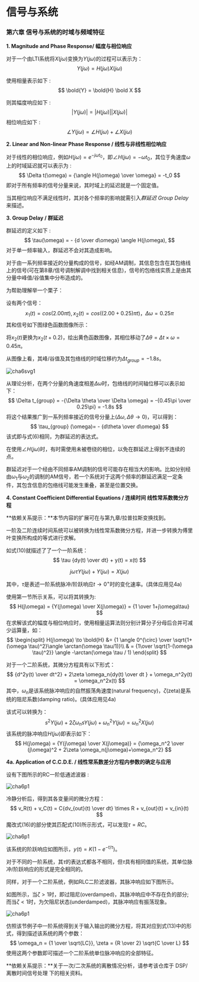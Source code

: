 # 信号与系统

### 第六章 信号与系统的时域与频域特征

**1. Magnitude and Phase Response/ 幅度与相位响应**

对于一个由LTI系统将$X(j\omega)$变换为$Y(j\omega)$的过程可以表示为：
$$
Y(j\omega) = H(j\omega) X(j\omega)
$$

使用相量表示如下 :
$$
\bold{Y} = \bold{H} \bold X
$$

则其幅度响应如下 :
$$
|Y(j\omega)| = |H(j\omega)||X(j\omega)|
$$
相位响应如下 :
$$
\angle Y(j\omega) = \angle H(j\omega) + \angle X(j\omega)
$$

  

**2. Linear and Non-linear Phase Response / 线性与非线性相位响应**

对于线性的相位响应，例如$H(j\omega) = e^{-j\omega t_0}$，即$\angle H(j\omega) = -\omega t_0$，其位于角速度$\omega$上的时域延迟就可以表示为 :
$$
\Delta t(\omega) = {\angle H(j\omega) \over \omega} = -t_0
$$
即对于所有频率的信号分量来说，其时域上的延迟就是一个固定值。

当其相位响应不满足线性时，其对各个频率的影响就需引入*群延迟 Group Delay* 来描述。

  

**3. Group Delay / 群延迟**

群延迟的定义如下 :
$$
\tau(\omega) = - {d \over d\omega} \angle H(j\omega),
$$
对于单一频率输入，群延迟不会对其造成影响。

对于由一系列频率接近的分量构成的信号，如经AM调制，其信息包含在其包络线上的信号(可在第8章/信号调制解调中找到相关信息)，信号的包络线实质上是由其分量中峰值/谷值集中分布造成的。

为帮助理解举一个栗子：

设有两个信号：
$$
x_1(t) = cos(2.00\pi t), x_2(t) = cos((2.00+0.25)\pi t)， \Delta \omega = 0.25\pi
$$
其和信号如下图绿色函数图像所示：

将$x_2(t)$更换为$x_2(t+0.2)$，绘出黄色函数图像，其相位移动了$\Delta \theta = \Delta t \times \omega = 0.45\pi$。

从图像上看，其峰/谷值及其包络线的时域位移约为$\Delta t_{group} = -1.8s$。

![cha6svg1](./res/cha6svg1.svg)

从理论分析，在两个分量的角速度相差$\Delta \omega$时，包络线的时间轴位移可以表示如下：
$$
\Delta t_{group} = -{\Delta \theta \over \Delta \omega} = -{0.45\pi \over 0.25\pi} = -1.8s
$$
将这个结果推广到一系列频率接近的信号分量上($\Delta\omega, \Delta \theta \to 0$)，可以得到：
$$
\tau_{group} (\omega)= - {d\theta \over d\omega}
$$
该式即与式(6)相同，为群延迟的表达式。

在使用$\angle H(j\omega)$时，有时需使用未被卷绕的相位，以免在群延迟上得到不连续的点。

群延迟对于一个经由不同频率AM调制的信号可能存在相当大的影响。比如分别经由$\omega_1$与$\omega_2$的调制的AM信号，若一个系统对于这两个频率的群延迟满足一定条件，其包含信息的包络线可能发生重叠，甚至是位置交换。

  

**4. Constant Coefficient Differential Equations / 连续时间 线性常系数微分方程**

**依赖关系提示：**本节内容的扩展可在与第九章/拉普拉斯变换找到。

一阶及二阶连续时间系统可以被转换为线性常系数微分方程，并进一步转换为傅里叶变换所构成的等式进行求解。

如式(10)就描述了了一个一阶系统：
$$
\tau {dy(t) \over dt} + y(t) = x(t)
$$

$$
j\omega \tau Y(j \omega) + Y(j\omega)= X(j\omega)
$$

其中，$\tau$是表述一阶系统脉冲/阶跃响应$t\to0^+$时的变化速率。(具体应用见4a)

使用第一节所示关系，可以将其转换为:
$$
H(j\omega) = {Y(j\omega) \over X(j\omega)} = {1 \over 1+j\omega\tau}
$$
在求解该式的幅度与相位响应时，使用相量运算法则分别计算分子分母后合并可减少运算量，如：
$$
\begin{split}
H(j\omega) \to \bold{H} &= {1 \angle 0^{\circ} \over \sqrt{1+(\omega \tau)^2}\angle \arctan(\omega \tau/1)}\\
& = {1\over \sqrt{1-(\omega \tau)^2}} \angle -\arctan(\omega \tau / 1)
 \end{split}
$$

对于一个二阶系统，其微分方程具有以下形式：
$$
{d^2y(t) \over dt^2} + 2\zeta \omega_n{dy(t) \over dt } + \omega_n^2y(t) = \omega_n^2x(t)
$$
其中，$\omega_n$是该系统脉冲响应的自然振荡角速度(natural frequency)，$\zeta$(zeta)是系统的阻尼系数(damping ratio)。(具体应用见4a)

该式可以转换为：
$$
s^2Y(j\omega) + 2\zeta \omega_nsY(j\omega) + \omega_n^2Y(j\omega) = \omega_n^2X(j\omega)
$$
该系统的脉冲响应$H(j\omega)$即表示如下：
$$
H(j\omega) = {Y(j\omega) \over X(j\omega)} = {\omega_n^2 \over (j\omega)^2 + 2\zeta \omega_n(j\omega)+\omega_n^2}
$$

  

**4a. Application of C.C.D.E. / 线性常系数差分方程内参数的确定与应用**

设有下图所示的RC一阶低通滤波器 :

![cha6p1](./res/cha6p1.png)

冷静分析后，得到其各变量间的微分方程：
$$
v_R(t) + v_C(t) = C{dv_{out}(t) \over dt} \times R + v_{out}(t) = v_{in}(t)
$$
魔改式(16)的部分使其匹配式(10)所示形式，可以发现$\tau = RC$。

![cha6p1](./res/cha6p2.png)

该系统的阶跃响应如图所示，$y(t) =K(1 - e^{-t/ \tau})$。

对于不同的一阶系统，其$\tau$的表达式都各不相同，但$\tau$具有相同值的系统，其单位脉冲/阶跃响应的形式是完全相同的。

同样，对于一个二阶系统，例如RLC二阶滤波器，其脉冲响应如下图所示。

如图所示，当$\zeta>1$时，即过阻尼(overdamped)，其脉冲响应中不存在负的部分; 而当$\zeta < 1$时，为欠阻尼状态(underdamped)，其脉冲响应有振荡现象。

![cha6p1](./res/cha6p3.png)

仿照该节例子中一阶系统得到关于输入输出的微分方程，将其对应到式(13)中的形式，得到描述该系统的两个参数：
$$
\omega_n = {1 \over \sqrt{LC}}, \zeta = {R \over 2} \sqrt{C \over L}
$$
使用这两个参数即可描述一个二阶系统单位脉冲响应的全部特征。

**依赖关系提示：**关于一次/二次系统的离散情况分析，请参考该仓库于 DSP/离散时间信号处理 下的相关资料。